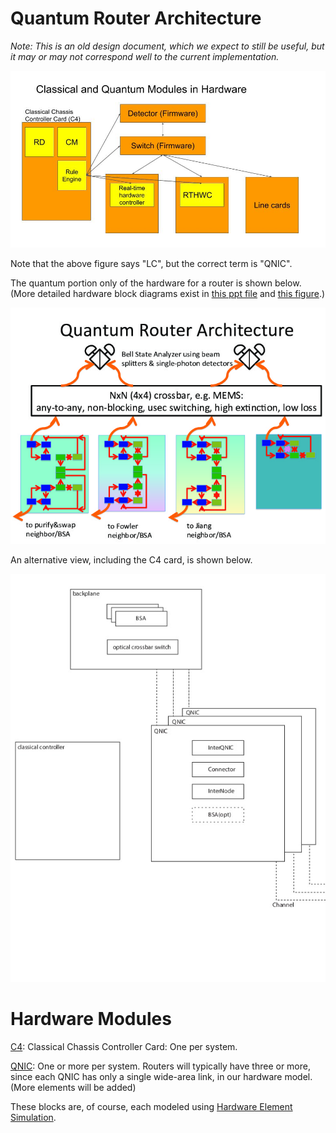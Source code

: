 # Quantum Router Architecture #

*Note: This is an old design document, which we expect to still be useful, but it may or may not correspond well to the current implementation.*

![Hardware and software blocks in a router](img/Hardware-classical-quantum-modules-20200320.jpg)

Note that the above figure says "LC", but the correct term is "QNIC".

The quantum portion only of the hardware for a router is shown below.
(More detailed hardware block diagrams exist in [this ppt file](multicomputer-router-150429.ppt) and [this figure](router_blocks.pdf).)

![router-hw-architecture.jpg](img/router-hw-architecture.jpg)

An alternative view, including the C4 card, is shown below.

![router_blocks.jpg](img/router_blocks.jpg)

# Hardware Modules #

[C4](Classical%20Chassis%20Control%20Card%20(C4).md): Classical Chassis Controller Card: One per system.
<!--2. [Detector Array](Detector%20Array.md): One per system.  -->
<!--3. [Switch](Switch.md): One per system.-->
[QNIC](QNIC.md): One or more per system.  Routers will typically have three or more, since each QNIC has only a single wide-area link, in our hardware model.
(More elements will be added)

These blocks are, of course, each modeled using [Hardware Element Simulation](Hardware%20Element%20Simulation.md).
